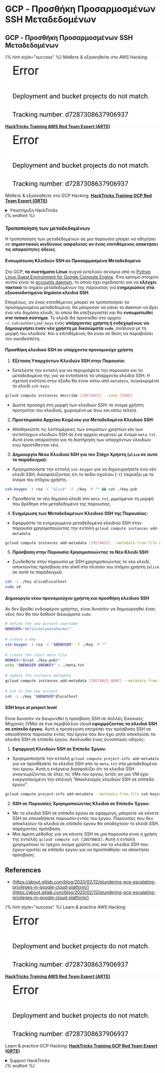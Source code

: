 # GCP - Προσθήκη Προσαρμοσμένων SSH Μεταδεδομένων

## GCP - Προσθήκη Προσαρμοσμένων SSH Μεταδεδομένων

{% hint style="success" %}
Μάθετε & εξασκηθείτε στο AWS Hacking:<img src="../../../../.gitbook/assets/image (1) (1).png" alt="" data-size="line">[**HackTricks Training AWS Red Team Expert (ARTE)**](https://training.hacktricks.xyz/courses/arte)<img src="../../../../.gitbook/assets/image (1) (1).png" alt="" data-size="line">\
Μάθετε & εξασκηθείτε στο GCP Hacking: <img src="../../../../.gitbook/assets/image (2).png" alt="" data-size="line">[**HackTricks Training GCP Red Team Expert (GRTE)**<img src="../../../../.gitbook/assets/image (2).png" alt="" data-size="line">](https://training.hacktricks.xyz/courses/grte)

<details>

<summary>Υποστήριξη HackTricks</summary>

* Ελέγξτε τα [**σχέδια συνδρομής**](https://github.com/sponsors/carlospolop)!
* **Εγγραφείτε στην** 💬 [**ομάδα Discord**](https://discord.gg/hRep4RUj7f) ή στην [**ομάδα telegram**](https://t.me/peass) ή **ακολουθήστε** μας στο **Twitter** 🐦 [**@hacktricks\_live**](https://twitter.com/hacktricks\_live)**.**
* **Μοιραστείτε κόλπα hacking υποβάλλοντας PRs στα** [**HackTricks**](https://github.com/carlospolop/hacktricks) και [**HackTricks Cloud**](https://github.com/carlospolop/hacktricks-cloud) github repos.

</details>
{% endhint %}

### Τροποποίηση των μεταδεδομένων <a href="#modifying-the-metadata" id="modifying-the-metadata"></a>

Η τροποποίηση των μεταδεδομένων σε μια παρουσία μπορεί να οδηγήσει σε **σημαντικούς κινδύνους ασφαλείας αν ένας επιτιθέμενος αποκτήσει τις απαραίτητες άδειες**.

#### **Ενσωμάτωση Κλειδιών SSH σε Προσαρμοσμένα Μεταδεδομένα**

Στο GCP, **τα συστήματα Linux** συχνά εκτελούν σενάρια από το [Python Linux Guest Environment for Google Compute Engine](https://github.com/GoogleCloudPlatform/compute-image-packages/tree/master/packages/python-google-compute-engine#accounts). Ένα κρίσιμο στοιχείο αυτού είναι το [accounts daemon](https://github.com/GoogleCloudPlatform/compute-image-packages/tree/master/packages/python-google-compute-engine#accounts), το οποίο έχει σχεδιαστεί για να **ελέγχει τακτικά** το σημείο μεταδεδομένων της παρουσίας για **ενημερώσεις στα εξουσιοδοτημένα δημόσια κλειδιά SSH**.

Επομένως, αν ένας επιτιθέμενος μπορεί να τροποποιήσει τα προσαρμοσμένα μεταδεδομένα, θα μπορούσε να κάνει το daemon να βρει ένα νέο δημόσιο κλειδί, το οποίο θα επεξεργαστεί και θα **ενσωματωθεί στο τοπικό σύστημα**. Το κλειδί θα προστεθεί στο αρχείο `~/.ssh/authorized_keys` ενός **υπάρχοντος χρήστη ή ενδεχομένως να δημιουργήσει έναν νέο χρήστη με δικαιώματα `sudo`**, ανάλογα με τη μορφή του κλειδιού. Και ο επιτιθέμενος θα είναι σε θέση να παραβιάσει τον οικοδεσπότη.

#### **Προσθήκη κλειδιού SSH σε υπάρχοντα προνομιούχο χρήστη**

1. **Εξέταση Υπαρχόντων Κλειδιών SSH στην Παρουσία:**
*   Εκτελέστε την εντολή για να περιγράψετε την παρουσία και τα μεταδεδομένα της για να εντοπίσετε τα υπάρχοντα κλειδιά SSH. Η σχετική ενότητα στην έξοδο θα είναι κάτω από `metadata`, συγκεκριμένα το κλειδί `ssh-keys`.

```bash
gcloud compute instances describe [INSTANCE] --zone [ZONE]
```
* Δώστε προσοχή στη μορφή των κλειδιών SSH: το όνομα χρήστη προηγείται του κλειδιού, χωρισμένο με άνω και κάτω τελεία.
2. **Προετοιμασία Αρχείου Κειμένου για Μεταδεδομένα Κλειδιού SSH:**
* Αποθηκεύστε τις λεπτομέρειες των ονομάτων χρηστών και των αντίστοιχων κλειδιών SSH σε ένα αρχείο κειμένου με όνομα `meta.txt`. Αυτό είναι απαραίτητο για τη διατήρηση των υπαρχόντων κλειδιών ενώ προστίθενται νέα.
3. **Δημιουργία Νέου Κλειδιού SSH για τον Στόχο Χρήστη (`alice` σε αυτό το παράδειγμα):**
*   Χρησιμοποιήστε την εντολή `ssh-keygen` για να δημιουργήσετε ένα νέο κλειδί SSH, διασφαλίζοντας ότι το πεδίο σχολίου (`-C`) ταιριάζει με το όνομα του στόχου χρήστη.

```bash
ssh-keygen -t rsa -C "alice" -f ./key -P "" && cat ./key.pub
```
* Προσθέστε το νέο δημόσιο κλειδί στο `meta.txt`, μιμούμενοι τη μορφή που βρέθηκε στα μεταδεδομένα της παρουσίας.
4. **Ενημέρωση των Μεταδεδομένων Κλειδιού SSH της Παρουσίας:**
*   Εφαρμόστε τα ενημερωμένα μεταδεδομένα κλειδιού SSH στην παρουσία χρησιμοποιώντας την εντολή `gcloud compute instances add-metadata`.

```bash
gcloud compute instances add-metadata [INSTANCE] --metadata-from-file ssh-keys=meta.txt
```
5. **Πρόσβαση στην Παρουσία Χρησιμοποιώντας το Νέο Κλειδί SSH:**
*   Συνδεθείτε στην παρουσία με SSH χρησιμοποιώντας το νέο κλειδί, αποκτώντας πρόσβαση στο shell στο πλαίσιο του στόχου χρήστη (`alice` σε αυτό το παράδειγμα).

```bash
ssh -i ./key alice@localhost
sudo id
```

#### **Δημιουργία νέου προνομιούχου χρήστη και προσθήκη κλειδιού SSH**

Αν δεν βρεθεί ενδιαφέρον χρήστης, είναι δυνατόν να δημιουργηθεί ένας νέος που θα του δοθούν δικαιώματα `sudo`:
```bash
# define the new account username
NEWUSER="definitelynotahacker"

# create a key
ssh-keygen -t rsa -C "$NEWUSER" -f ./key -P ""

# create the input meta file
NEWKEY="$(cat ./key.pub)"
echo "$NEWUSER:$NEWKEY" > ./meta.txt

# update the instance metadata
gcloud compute instances add-metadata [INSTANCE_NAME] --metadata-from-file ssh-keys=meta.txt

# ssh to the new account
ssh -i ./key "$NEWUSER"@localhost
```
#### SSH keys at project level <a href="#sshing-around" id="sshing-around"></a>

Είναι δυνατόν να διευρυνθεί η πρόσβαση SSH σε πολλές Εικονικές Μηχανές (VMs) σε ένα περιβάλλον cloud **εφαρμόζοντας τα κλειδιά SSH σε επίπεδο έργου**. Αυτή η προσέγγιση επιτρέπει την πρόσβαση SSH σε οποιαδήποτε παρουσία εντός του έργου που δεν έχει ρητά αποκλείσει τα κλειδιά SSH σε επίπεδο έργου. Ακολουθεί ένας συνοπτικός οδηγός:

1. **Εφαρμογή Κλειδιών SSH σε Επίπεδο Έργου:**
*   Χρησιμοποιήστε την εντολή `gcloud compute project-info add-metadata` για να προσθέσετε τα κλειδιά SSH από το `meta.txt` στα μεταδεδομένα του έργου. Αυτή η ενέργεια διασφαλίζει ότι τα κλειδιά SSH αναγνωρίζονται σε όλες τις VMs του έργου, εκτός αν μια VM έχει ενεργοποιημένη την επιλογή "Αποκλεισμός κλειδιών SSH σε επίπεδο έργου".

```bash
gcloud compute project-info add-metadata --metadata-from-file ssh-keys=meta.txt
```
2. **SSH σε Παρουσίες Χρησιμοποιώντας Κλειδιά σε Επίπεδο Έργου:**
* Με τα κλειδιά SSH σε επίπεδο έργου σε εφαρμογή, μπορείτε να κάνετε SSH σε οποιαδήποτε παρουσία εντός του έργου. Παρουσίες που δεν αποκλείουν τα κλειδιά σε επίπεδο έργου θα αποδεχτούν το κλειδί SSH, παρέχοντας πρόσβαση.
* Μια άμεση μέθοδος για να κάνετε SSH σε μια παρουσία είναι η χρήση της εντολής `gcloud compute ssh [INSTANCE]`. Αυτή η εντολή χρησιμοποιεί το τρέχον όνομα χρήστη σας και τα κλειδιά SSH που έχουν οριστεί σε επίπεδο έργου για να προσπαθήσει να αποκτήσει πρόσβαση.

## References

* [https://about.gitlab.com/blog/2020/02/12/plundering-gcp-escalating-privileges-in-google-cloud-platform/](https://about.gitlab.com/blog/2020/02/12/plundering-gcp-escalating-privileges-in-google-cloud-platform/)

{% hint style="success" %}
Learn & practice AWS Hacking:<img src="../../../../.gitbook/assets/image (1) (1).png" alt="" data-size="line">[**HackTricks Training AWS Red Team Expert (ARTE)**](https://training.hacktricks.xyz/courses/arte)<img src="../../../../.gitbook/assets/image (1) (1).png" alt="" data-size="line">\
Learn & practice GCP Hacking: <img src="../../../../.gitbook/assets/image (2).png" alt="" data-size="line">[**HackTricks Training GCP Red Team Expert (GRTE)**<img src="../../../../.gitbook/assets/image (2).png" alt="" data-size="line">](https://training.hacktricks.xyz/courses/grte)

<details>

<summary>Support HackTricks</summary>

* Check the [**subscription plans**](https://github.com/sponsors/carlospolop)!
* **Join the** 💬 [**Discord group**](https://discord.gg/hRep4RUj7f) or the [**telegram group**](https://t.me/peass) or **follow** us on **Twitter** 🐦 [**@hacktricks\_live**](https://twitter.com/hacktricks\_live)**.**
* **Share hacking tricks by submitting PRs to the** [**HackTricks**](https://github.com/carlospolop/hacktricks) and [**HackTricks Cloud**](https://github.com/carlospolop/hacktricks-cloud) github repos.

</details>
{% endhint %}
